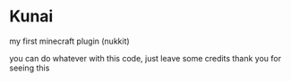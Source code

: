 # Kunai
my first minecraft plugin (nukkit)

you can do whatever with this code, just leave some credits
thank you for seeing this
